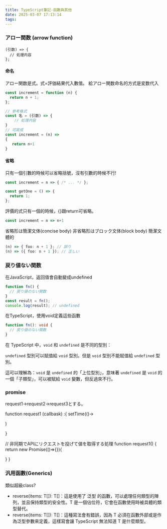 ```yaml
---
title: TypeScript筆記-函數與其他
date: 2025-03-07 17:13:14
tags:
---
```



### アロー関数 (arrow function)

```
(引数) => {
  // 処理内容
};
```
#### 命名
アロー関数是式。式=評価結果代入數值。
給アロー関数命名的方式是変数代入

```typescript
const increment = function (n) {
  return n + 1;
};

// 參考格式
const 名 = (引数) => {
    // 処理内容
}
// 可寫成
const increment = (n) =>
{
   return n+1
}

```
#### 省略
只有一個引數的時候可以省略括號，沒有引數的時候不行!
```typescript
const increment = n => { /* ... */ };

const getOne = () => {
  return 1;
};
```

評價的式只有一個的時候，{}跟return可省略。
```typescript
const increment = n => n+1


```

省略形は簡潔文体(concise body)
非省略形はブロック文体(block body)
簡潔文體的
```typescript
(n) => { foo: n + 1 }; // 誤り
(n) => ({ foo: n + 1 }); // 正しい
```

### 戻り値ない関数

在JavaScript，返回值會自動變成undefined
```javascript
function fn() {
  // 戻り値のない関数
}
const result = fn();
console.log(result); // undefined
```


在TypeScript，使用void定義這些函數
```typescript
function fn(): void {
  // 戻り値のない関数
}
```


  在 TypeScript 中，`void` 和 `undefined` 是不同的型別：

  `undefined` 型別可以賦值給 `void` 型別。但是 `void` 型別不能賦值給 `undefined` 型別。

  這可以理解為：`void` 是 `undefined` 的「上位型別」，意味著 `undefined` 是 `void` 的一個「子類型」，可以被賦給 `void` 變數，但反過來不行。



### promise

request1->request2->request3とする。

function request1 (callbask) :{
  setTime(()->

  )

}


// 非同期でAPIにリクエストを投げて値を取得する処理
function request1() {
  return new Promise(()=>{}){
    
  }
}



### 汎用函數(Generics)
類似超級class?
- reverse<T>(items: T[]): T[]：這是使用了 泛型 的函數，可以處理任何類型的陣列，並且保持類型的安全性。T 是一個佔位符，它會在函數使用時被具體的類型替代。
- reverse(items: T[]): T[]：這種寫法會有錯誤，因為 T 必須在函數外部或是作為泛型參數來定義，這樣寫會讓 TypeScript 無法知道 T 是什麼類型。